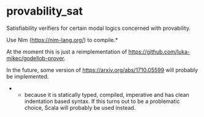 # provability_sat
Satisfiability verifiers for certain modal logics concerned with provability.

Use Nim (https://nim-lang.org/) to compile.*

At the moment this is just a reimplementation of https://github.com/luka-mikec/godellob-prover. 

In the future, some version of https://arxiv.org/abs/1710.05599 will probably be implemented.

* - because it is statically typed, compiled, imperative and has clean indentation based syntax. If this turns out to be a problematic choice, Scala will probably be used instead.
